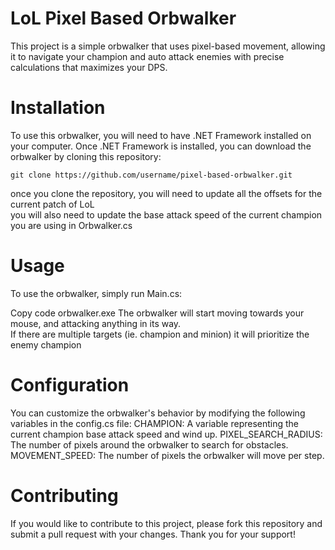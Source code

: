 # LoL Pixel Based Orbwalker

This project is a simple orbwalker that uses pixel-based movement, allowing it to navigate your champion and auto attack enemies with precise calculations that maximizes your DPS.

# Installation
To use this orbwalker, you will need to have .NET Framework installed on your computer. Once .NET Framework is installed, you can download the orbwalker by cloning this repository:

```
git clone https://github.com/username/pixel-based-orbwalker.git
```
once you clone the repository, you will need to update all the offsets for the current patch of LoL <br/>
you will also need to update the base attack speed of the current champion you are using in Orbwalker.cs

# Usage
To use the orbwalker, simply run Main.cs:

Copy code
orbwalker.exe
The orbwalker will start moving towards your mouse, and attacking anything in its way. <br/>
If there are multiple targets (ie. champion and minion) it will prioritize the enemy champion

# Configuration
You can customize the orbwalker's behavior by modifying the following variables in the config.cs file:
CHAMPION: A variable representing the current champion base attack speed and wind up.
PIXEL_SEARCH_RADIUS: The number of pixels around the orbwalker to search for obstacles.
MOVEMENT_SPEED: The number of pixels the orbwalker will move per step.

# Contributing
If you would like to contribute to this project, please fork this repository and submit a pull request with your changes. Thank you for your support!
